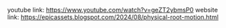 youtube link: https://www.youtube.com/watch?v=geZT2ybmsP0
website link: https://epicassets.blogspot.com/2024/08/physical-root-motion.html

